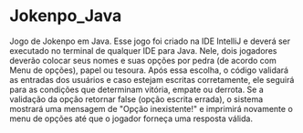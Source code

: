 # Jokenpo_Java
Jogo de Jokenpo em Java.
Esse jogo foi criado na IDE IntelliJ e deverá ser executado no terminal de qualquer IDE para Java.
Nele, dois jogadores deverão colocar seus nomes e suas opções por pedra (de acordo com Menu de opções), papel ou tesoura. Após essa escolha, o código validará as entradas dos usuários e caso estejam escritas corretamente, ele seguirá para as condições que determinam vitória, empate ou derrota. Se a validação da opção retornar false (opção escrita errada), o sistema mostrará uma mensagem de "Opção inexistente!" e imprimirá novamente o menu de opções até que o jogador forneça uma resposta válida.
